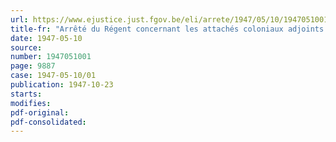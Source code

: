```yaml
---
url: https://www.ejustice.just.fgov.be/eli/arrete/1947/05/10/1947051001/justel
title-fr: "Arrêté du Régent concernant les attachés coloniaux adjoints à certains postes diplomatiques à l'étranger"
date: 1947-05-10
source:
number: 1947051001
page: 9887
case: 1947-05-10/01
publication: 1947-10-23
starts:
modifies:
pdf-original:
pdf-consolidated:
---
```


